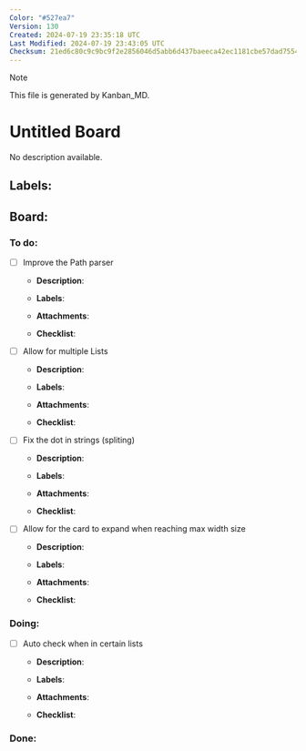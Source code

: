 ```yaml
---
Color: "#527ea7"
Version: 130
Created: 2024-07-19 23:35:18 UTC
Last Modified: 2024-07-19 23:43:05 UTC
Checksum: 21ed6c80c9c9bc9f2e2856046d5abb6d437baeeca42ec1181cbe57dad75549f6
---
```


> [!NOTE]  
> This file is generated by Kanban_MD.  

# Untitled Board  
No description available.  

## Labels:  

## Board:  

### <span data-checked="false">To do:</span>  
- [ ] <span id="kanban_md-task-improve_the_path_parser-1" data-counter="1">Improve the Path parser</span>  
  - **Description**:  
      
  - **Labels**:  
  - **Attachments**:  
  - **Checklist**:  
- [ ] <span id="kanban_md-task-allow_for_multiple_lists-1" data-counter="1">Allow for multiple Lists</span>  
  - **Description**:  
      
  - **Labels**:  
  - **Attachments**:  
  - **Checklist**:  
- [ ] <span id="kanban_md-task-fix_the_dot_in_strings_(spliting)-1" data-counter="1">Fix the dot in strings (spliting)</span>  
  - **Description**:  
      
  - **Labels**:  
  - **Attachments**:  
  - **Checklist**:  
- [ ] <span id="kanban_md-task-allow_for_the_card_to_expand_when_reaching_max_width_size-1" data-counter="1">Allow for the card to expand when reaching max width size</span>  
  - **Description**:  
      
  - **Labels**:  
  - **Attachments**:  
  - **Checklist**:  

### <span data-checked="false">Doing:</span>  
- [ ] <span id="kanban_md-task-auto_check_when_in_certain_lists-1" data-counter="1">Auto check when in certain lists</span>  
  - **Description**:  
      
  - **Labels**:  
  - **Attachments**:  
  - **Checklist**:  

### <span data-checked="false">Done:</span>  



